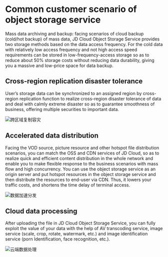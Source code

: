 # Common customer scenario of object storage service

Mass data archiving and backup: facing scenarios of cloud backup (cold/hot backup) of mass data, JD Cloud Object Storage Service provides two storage methods based on the data access frequency. For the cold data with relatively low access frequency and not high access speed requirements can be stored in low-frequency-access storage so as to reduce about 50% storage costs without reducing data durability, giving you a massive and low-price space for data backup.

## Cross-region replication disaster tolerance

User’s storage data can be synchronized to an assigned region by cross-region replication function to realize cross-region disaster tolerance of data and deal with calmly extreme disaster so as to guarantee smoothness of business, offering multiple securities to important data.

![跨区域复制容灾](https://github.com/jdcloudcom/cn/blob/edit/image/Object-Storage-Service/OSS-001.jpg)

## Accelerated data distribution

Facing the VOD source, picture resource and other hotspot file distribution scenarios, you can match the OSS and CDN services of JD Cloud, so as to realize quick and efficient content distribution in the whole network and enable you to make flexible response to the business scenarios with mass flow and high concurrency. You can use the object storage service as an origin server and put hotspot resources in the object storage service and then distribute the resources to end-user via CDN. Thus, it lowers your traffic costs, and shortens the time delay of terminal access.

![数据加速分发](https://github.com/jdcloudcom/cn/blob/edit/image/Object-Storage-Service/OSS-002.jpg)

## Cloud data processing

After uploading the file in JD Cloud Object Storage Service, you can fully exploit the value of your data with the help of AV transcoding service, image service (scale, crop, rotate, watermark, etc.) and image identification service (porn Identification, face recognition, etc.).

![云端数据处理](https://github.com/jdcloudcom/cn/blob/edit/image/Object-Storage-Service/OSS-003.jpg)
